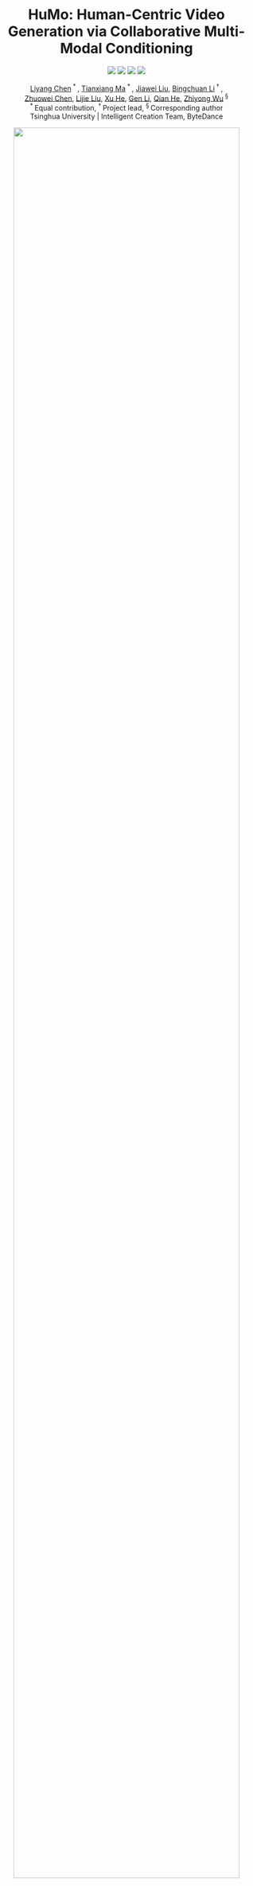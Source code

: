 <div align="center">
<h1> HuMo: Human-Centric Video Generation via Collaborative Multi-Modal Conditioning </h1>

<a href="https://arxiv.org/abs/2509.08519"><img src="https://img.shields.io/badge/arXiv%20paper-2509.08519-b31b1b.svg"></a>
<a href="https://phantom-video.github.io/HuMo/"><img src="https://img.shields.io/badge/Project_page-More_visualizations-green"></a>
<a href="https://huggingface.co/bytedance-research/HuMo"><img src="https://img.shields.io/static/v1?label=%F0%9F%A4%97%20Hugging%20Face&message=Model&color=orange"></a>
<a href='https://openbayes.com/console/public/tutorials/KhniTI5hwrf'><img src='https://img.shields.io/badge/Live Playground-OpenBayes贝式计算-blue'></a>

[Liyang Chen](https://scholar.google.com/citations?user=jk6jWXgAAAAJ&hl)<sup> * </sup>, [Tianxiang Ma](https://tianxiangma.github.io/)<sup> * </sup>, [Jiawei Liu](https://scholar.google.com/citations?user=X21Fz-EAAAAJ), [Bingchuan Li](https://scholar.google.com/citations?user=ac5Se6QAAAAJ)<sup> &dagger; </sup>, <br>[Zhuowei Chen](https://scholar.google.com/citations?user=ow1jGJkAAAAJ), [Lijie Liu](https://liulj13.github.io/), [Xu He](https://scholar.google.com/citations?user=KMrFk2MAAAAJ&hl), [Gen Li](https://scholar.google.com/citations?user=wqA7EIoAAAAJ), [Qian He](https://scholar.google.com/citations?user=9rWWCgUAAAAJ), [Zhiyong Wu](https://scholar.google.com/citations?user=7Xl6KdkAAAAJ)<sup> § </sup><br>
<sup> * </sup>Equal contribution, <sup> &dagger; </sup>Project lead, <sup> § </sup>Corresponding author  
Tsinghua University | Intelligent Creation Team, ByteDance

</div>

<p align="center">
<img src="assets/teaser.png" width=95%>
<p>

## 🔥 Latest News

* A Best-Practice Guide for HuMo will be released soon. Stay tuned.
* Sep 30, 2025: 🔥🔥 OpenBayes provides 3 hours of free GPU computation for testing the 1.7B and 17B models. You can easily get started by following the [tutorial](https://openbayes.com/console/public/tutorials/KhniTI5hwrf). We welcome you to give it a try.
* Sep 30, 2025: 🔥 We release the [Stage-1 dataset](https://github.com/Phantom-video/Phantom-Data) for training subject preservation.
* Sep 17, 2025: [ComfyUI](https://blog.comfy.org/p/humo-and-chroma1-radiance-support) officially supports HuMo-1.7B!
* Sep 16, 2025: We release the [1.7B weights](https://huggingface.co/bytedance-research/HuMo/tree/main/HuMo-1.7B), which generate a 480P video in 8 minutes on a 32G GPU. The visual quality is lower than that of the 17B model, but the audio-visual sync remains nearly unaffected.
* Sep 13, 2025: The 17B model is merged into [ComfyUI-Wan](https://github.com/kijai/ComfyUI-WanVideoWrapper), which can be run on a NVIDIA 3090 GPU. Thank [kijai](https://github.com/kijai) for the update!
* Sep 10, 2025: We release the [17B weights](https://huggingface.co/bytedance-research/HuMo/tree/main/HuMo-17B) and inference codes.
* Sep 9, 2025: We release the [Project Page](https://phantom-video.github.io/HuMo/) and [Technique Report](https://arxiv.org/abs/2509.08519/) of **HuMo**.


## ✨ Key Features
HuMo is a unified, human-centric video generation framework designed to produce high-quality, fine-grained, and controllable human videos from multimodal inputs—including text, images, and audio. It supports strong text prompt following, consistent subject preservation, synchronized audio-driven motion.

> - **​​VideoGen from Text-Image**​​ - Customize character appearance, clothing, makeup, props, and scenes using text prompts combined with reference images.
> - **​​VideoGen from Text-Audio**​​ - Generate audio-synchronized videos solely from text and audio inputs, removing the need for image references and enabling greater creative freedom.
> - **​​VideoGen from Text-Image-Audio**​​ - Achieve the higher level of customization and control by combining text, image, and audio guidance.

## 📑 Todo List
- [x] Release Paper
- [x] Checkpoint of HuMo-17B
- [x] Checkpoint of HuMo-1.7B
- [x] Inference Codes
  - [ ] Text-Image Input
  - [x] Text-Audio Input
  - [x] Text-Image-Audio Input
- [x] Multi-GPU Inference
- [ ] Best-Practice Guide of HuMo for Movie-Level Generation
- [ ] Checkpoint for Longer Generation
- [ ] Prompts to Generate Demo of ***Faceless Thrones***
- [ ] Training Data

## ⚡️ Quickstart

### Installation
```
conda create -n humo python=3.11
conda activate humo
pip install torch==2.5.1 torchvision==0.20.1 torchaudio==2.5.1 --index-url https://download.pytorch.org/whl/cu124
pip install flash_attn==2.6.3
pip install -r requirements.txt
conda install -c conda-forge ffmpeg
```

### Model Preparation
| Models       | Download Link                                                                                                                                           |    Notes                      |
|--------------|---------------------------------------------------------------------------------------------------------------------------------------------------------|-------------------------------|
| HuMo-17B      | 🤗 [Huggingface](https://huggingface.co/bytedance-research/HuMo/tree/main/HuMo-17B)   | Supports 480P & 720P 
| HuMo-1.7B | 🤗 [Huggingface](https://huggingface.co/bytedance-research/HuMo/tree/main/HuMo-1.7B) | Lightweight on 32G GPU
| HuMo-Longer | 🤗 [Huggingface](https://huggingface.co/bytedance-research/HuMo) | Longer generation to be released in Oct.
| Wan-2.1 | 🤗 [Huggingface](https://huggingface.co/Wan-AI/Wan2.1-T2V-1.3B) | VAE & Text encoder
| Whisper-large-v3 |      🤗 [Huggingface](https://huggingface.co/openai/whisper-large-v3)          | Audio encoder
| Audio separator |      🤗 [Huggingface](https://huggingface.co/huangjackson/Kim_Vocal_2)          | Remove background noise (optional)

Download models using huggingface-cli:
``` sh
huggingface-cli download Wan-AI/Wan2.1-T2V-1.3B --local-dir ./weights/Wan2.1-T2V-1.3B
huggingface-cli download bytedance-research/HuMo --local-dir ./weights/HuMo
huggingface-cli download openai/whisper-large-v3 --local-dir ./weights/whisper-large-v3
huggingface-cli download huangjackson/Kim_Vocal_2 --local-dir ./weights/audio_separator
```

### Run Multimodal-Condition-to-Video Generation

Our model is compatible with both 480P and 720P resolutions. 720P inference will achieve much better quality.
> Some tips
> - Please prepare your text, reference images and audio as described in [test_case.json](./examples/test_case.json).
> - We support Multi-GPU inference using FSDP + Sequence Parallel.
> - ​The model is trained on 97-frame videos at 25 FPS. Generating video longer than 97 frames may degrade the performance. We will provide a new checkpoint for longer generation.

#### Configure HuMo

HuMo’s behavior and output can be customized by modifying [generate.yaml](humo/configs/inference/generate.yaml) configuration file.  
The following parameters control generation length, video resolution, and how text, image, and audio inputs are balanced:

```yaml
generation:
  frames: <int>                 # Number of frames for the generated video.
  scale_a: <float>              # Strength of audio guidance. Higher = better audio-motion sync.
  scale_t: <float>              # Strength of text guidance. Higher = better adherence to text prompts.
  mode: "TA"                    # Input mode: "TA" for text+audio; "TIA" for text+image+audio.
  height: 720                   # Video height (e.g., 720 or 480).
  width: 1280                   # Video width (e.g., 1280 or 832).

dit:
  sp_size: <int>                # Sequence parallelism size. Set this equal to the number of used GPUs.

diffusion:
  timesteps:
    sampling:
      steps: 50                 # Number of denoising steps. Lower (30–40) = faster generation.
```

#### 1. Text-Audio Input

``` sh
git pull  # always remember to pull latest codes!
bash scripts/infer_ta.sh  # infer with 17B model
bash scripts/infer_ta_1_7B.sh  # infer with 1.7B model
```

#### 2. Text-Image-Audio Input

``` sh
git pull  # always remember to pull latest codes!
bash scripts/infer_tia.sh  # infer with 17B model
bash scripts/infer_tia_1_7B.sh  # infer with 1.7B model
```

## Acknowledgements
Our work builds upon and is greatly inspired by several outstanding open-source projects, including [Phantom](https://github.com/Phantom-video/Phantom), [SeedVR](https://github.com/IceClear/SeedVR?tab=readme-ov-file), [MEMO](https://github.com/memoavatar/memo), [Hallo3](https://github.com/fudan-generative-vision/hallo3), [OpenHumanVid](https://github.com/fudan-generative-vision/OpenHumanVid), [OpenS2V-Nexus](https://github.com/PKU-YuanGroup/OpenS2V-Nexus), [ConsisID](https://github.com/PKU-YuanGroup/ConsisID) and [Whisper](https://github.com/openai/whisper). We sincerely thank the authors and contributors of these projects for generously sharing their excellent codes and ideas.

## ⭐ Citation

If HuMo is helpful, please help to ⭐ the repo.

If you find this project useful for your research, please consider citing our [paper](https://arxiv.org/abs/2509.08519).

### BibTeX
```bibtex
@misc{chen2025humo,
      title={HuMo: Human-Centric Video Generation via Collaborative Multi-Modal Conditioning}, 
      author={Liyang Chen and Tianxiang Ma and Jiawei Liu and Bingchuan Li and Zhuowei Chen and Lijie Liu and Xu He and Gen Li and Qian He and Zhiyong Wu},
      year={2025},
      eprint={2509.08519},
      archivePrefix={arXiv},
      primaryClass={cs.CV},
      url={https://arxiv.org/abs/2509.08519}, 
}
```

## 📧 Contact
If you have any comments or questions regarding this open-source project, please open a new issue or contact [Liyang Chen](https://leoniuschen.github.io/) and [Tianxiang Ma](https://tianxiangma.github.io/).